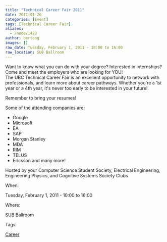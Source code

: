 ```yaml
---
title: "Technical Career Fair 2011"
date: 2011-01-26
categories: [Event]
tags: [Technical Career Fair]
aliases:
  - /node/1423
author: bertong
images: []
raw_date: Tuesday, February 1, 2011 - 10:00 to 16:00
raw_location: SUB Ballroom
---
```


Want to know what you can do with your degree? Interested in internships? \
Come and meet the employers who are looking for YOU! \
The UBC Technical Career Fair is an excellent opportunity to network with professionals, and learn more about career pathways.
Whether you're a 1st year or a 4th year, it's never too early to be interested in your future!

Remember to bring your resumes!

Some of the attending companies are:
- Google
- Microsoft
- EA
- SAP
- Morgan Stanley
- MDA
- RIM
- TELUS
- Ericsson
and many more!

Hosted by your Computer Science Student Society, Electrical Engineering, Engineering
Physics, and Cognitive Systems Society Clubs

When: 

Tuesday, February 1, 2011 - 10:00 to 16:00

Where: 

SUB Ballroom

Tags: 

[Career](/career)
